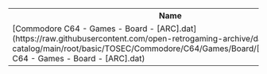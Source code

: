 <table>
<tr><th>Name</th><th>Size</th></tr>
<tr><td>
[Commodore C64 - Games - Board - [ARC].dat](https://raw.githubusercontent.com/open-retrogaming-archive/dat-catalog/main/root/basic/TOSEC/Commodore/C64/Games/Board/[ARC]/Commodore C64 - Games - Board - [ARC].dat)
</td><td>1459</td></tr>
</table>
